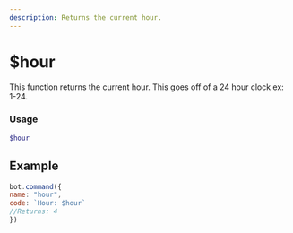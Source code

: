 ```yaml
---
description: Returns the current hour.
---
```

# $hour

This function returns the current hour. This goes off of a 24 hour clock ex: 1-24.

### Usage
```php
$hour
```

## Example

```javascript
bot.command({
name: "hour",
code: `Hour: $hour`
//Returns: 4
})
```

